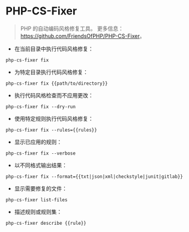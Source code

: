 # PHP-CS-Fixer

> PHP 的自动编码风格修复工具。
> 更多信息：<https://github.com/FriendsOfPHP/PHP-CS-Fixer>。

- 在当前目录中执行代码风格修复：

`php-cs-fixer fix`

- 为特定目录执行代码风格修复：

`php-cs-fixer fix {{path/to/directory}}`

- 执行代码风格检查而不应用更改：

`php-cs-fixer fix --dry-run`

- 使用特定规则执行代码风格修复：

`php-cs-fixer fix --rules={{rules}}`

- 显示已应用的规则：

`php-cs-fixer fix --verbose`

- 以不同格式输出结果：

`php-cs-fixer fix --format={{txt|json|xml|checkstyle|junit|gitlab}}`

- 显示需要修复的文件：

`php-cs-fixer list-files`

- 描述规则或规则集：

`php-cs-fixer describe {{rule}}`